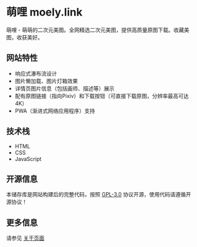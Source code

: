 # 萌哩 moely.link

萌哩 - 萌萌的二次元美图。全网精选二次元美图，提供高质量原图下载。收藏美图，收获美好。

## 网站特性

- 响应式瀑布流设计
- 图片懒加载、图片灯箱效果
- 详情页图片信息（包括画师、描述等）展示
- 配有原图链接（指向Pixiv）和下载按钮（可直接下载原图，分辨率最高可达4K）
- PWA（渐进式网络应用程序）支持

## 技术栈

- HTML
- CSS
- JavaScript

## 开源信息

本储存库是网站构建后的完整代码，按照 [GPL-3.0](https://github.com/moelylink/moely.link/blob/main/LICENSE) 协议开源，使用代码请遵循开源协议！

## 更多信息

请参见 [关于页面](https://www.moely.link/about)